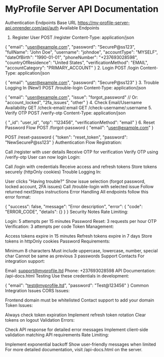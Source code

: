 # MyProfile Server API Documentation

Authentication Endpoints
Base URL
https://my-profile-server-api.onrender.com/api/auth
Available Endpoints
1. Register User
POST /register
Content-Type: application/json

{
  "email": "user@example.com",
  "password": "SecureP@ss123",
  "fullName": "John Doe",
  "username": "johndoe",
  "accountType": "MYSELF",
  "dateOfBirth": "1990-01-01",
  "phoneNumber": "+237693028598",
  "countryOfResidence": "United States",
  "verificationMethod": "EMAIL",
  "accountCategory": "PRIMARY_ACCOUNT"
}
2. Login
POST /login
Content-Type: application/json

{
  "email": "user@example.com",
  "password": "SecureP@ss123"
}
3. Trouble Logging In (New!)
POST /trouble-login
Content-Type: application/json

{
  "email": "user@example.com",
  "issue": "forgot_password" // Or: "account_locked", "2fa_issues", "other"
}
4. Check Email/Username Availability
GET /check-email/:email
GET /check-username/:username
5. Verify OTP
POST /verify-otp
Content-Type: application/json

{
  "_id": "user_id",
  "otp": "123456",
  "verificationMethod": "email"
}
6. Reset Password Flow
POST /forgot-password
{
  "email": "user@example.com"
}

POST /reset-password
{
  "token": "reset_token",
  "password": "NewSecureP@ss123"
}
Authentication Flow
Registration:

Call /register with user details
Receive OTP for verification
Verify OTP using /verify-otp
User can now login
Login:

Call /login with credentials
Receive access and refresh tokens
Store tokens securely (httpOnly cookies)
Trouble Logging In:

User clicks "Having trouble?"
Show issue selection (forgot password, locked account, 2FA issues)
Call /trouble-login with selected issue
Follow returned nextSteps instructions
Error Handling
All endpoints follow this error format:

{
  "success": false,
  "message": "Error description",
  "error": {
    "code": "ERROR_CODE",
    "details": {}
  }
}
Security Notes
Rate Limiting:

Login: 5 attempts per 15 minutes
Password Reset: 3 requests per hour
OTP Verification: 3 attempts per code
Token Management:

Access tokens expire in 15 minutes
Refresh tokens expire in 7 days
Store tokens in httpOnly cookies
Password Requirements:

Minimum 8 characters
Must include uppercase, lowercase, number, special char
Cannot be same as previous 3 passwords
Support Contacts
For integration support:

Email: support@myprofile.ltd
Phone: +237693028598
API Documentation: /api-docs.html
Testing
Use these credentials in development:

{
  "email": "test@myprofile.ltd",
  "password": "Test@123456"
}
Common Integration Issues
CORS Issues:

Frontend domain must be whitelisted
Contact support to add your domain
Token Issues:

Always check token expiration
Implement refresh token rotation
Clear tokens on logout
Validation Errors:

Check API response for detailed error messages
Implement client-side validation matching API requirements
Rate Limiting:

Implement exponential backoff
Show user-friendly messages when limited
For more detailed documentation, visit /api-docs.html on the server.
